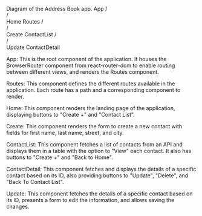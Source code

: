 Diagram of the Address Book app.
           App
          /   \
         /     \
       Home    Routes
               /   \
              /     \
            Create  ContactList
                     /   \
                    /     \
                  Update  ContactDetail


App: This is the root component of the application. It houses the BrowserRouter component from react-router-dom to enable routing between different views, and renders the Routes component.

Routes: This component defines the different routes available in the application. Each route has a path and a corresponding component to render.

Home: This component renders the landing page of the application, displaying buttons to "Create +" and "Contact List".

Create: This component renders the form to create a new contact with fields for first name, last name, street, and city.

ContactList: This component fetches a list of contacts from an API and displays them in a table with the option to "View" each contact. It also has buttons to "Create +" and "Back to Home".

ContactDetail: This component fetches and displays the details of a specific contact based on its ID, also providing buttons to "Update", "Delete", and "Back To Contact List".

Update: This component fetches the details of a specific contact based on its ID, presents a form to edit the information, and allows saving the changes.
